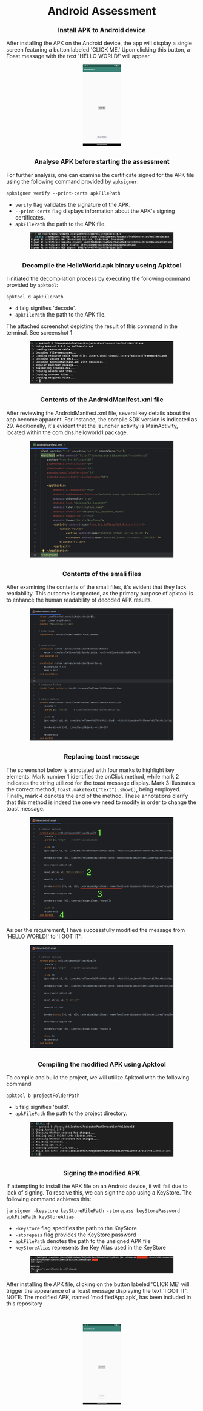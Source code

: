 <h1 align="center">Android Assessment</h1>

<h3 align="center">Install APK to Android device</h3>

After installing the APK on the Android device, the app will display a single screen featuring a button labeled 'CLICK ME.' Upon clicking this button, a Toast message with the text 'HELLO WORLD!' will appear.

<div align="center">
  <img src="./screenshots/1.png" width='20%'>
</div>

##

<h3 align="center">Analyse APK before starting the assessment</h3>

For further analysis, one can examine the certificate signed for the APK file using the following command provided by `apksigner`:

```
apksigner verify --print-certs apkFilePath
```

* `verify` flag validates the signature of the APK.
* `--print-certs` flag displays information about the APK's signing certificates.
* `apkFilePath` the path to the APK file.

<div align="center">
  <img src="./screenshots/2.png" width='75%'>
</div>

##

<h3 align="center">Decompile the HelloWorld.apk binary useing Apktool</h3>

I initiated the decompilation process by executing the following command provided by `apktool`:

```
apktool d apkFilePath
```

* `d` falg signifies 'decode'.
* `apkFilePath` the path to the APK file.

The attached screenshot depicting the result of this command in the terminal.
See screenshot 1 </p>

<div align="center">
  <img src="./screenshots/3.png" width='75%'>
</div>

##

<h3 align="center">Contents of the AndroidManifest.xml file</h3>

After reviewing the AndroidManifest.xml file, several key details about the app become apparent. For instance, the compile SDK version is indicated as 29. Additionally, it's evident that the launcher activity is MainActivity, located within the com.dns.helloworld1 package.

<div align="center">
  <img src="./screenshots/4.png" width='75%'>
</div>

##

<h3 align="center">Contents of the smali files</h3>

After examining the contents of the smali files, it's evident that they lack readability. This outcome is expected, as the primary purpose of apktool is to enhance the human readability of decoded APK results.

<div align="center">
  <img src="./screenshots/5.png" width='75%'>
</div>

##

<h3 align="center">Replacing toast message</h3>

The screenshot below is annotated with four marks to highlight key elements. Mark number 1 identifies the onClick method, while mark 2 indicates the string utilized for the toast message display. Mark 3 illustrates the correct method, `Toast.makeText("text").show()`, being employed. Finally, mark 4 denotes the end of the method. These annotations clarify that this method is indeed the one we need to modify in order to change the toast message.

<div align="center">
  <img src="./screenshots/6.png" width='75%'>
</div>

As per the requirement, I have successfully modified the message from 'HELLO WORLD!' to 'I GOT IT'.

<div align="center">
  <img src="./screenshots/7.png" width='75%'>
</div>

##

<h3 align="center">Compiling the modified APK using Apktool</h3>

To compile and build the project, we will utilize Apktool with the following command

```
apktool b projectFolderPath
```

* `b` falg signifies 'build'.
* `apkFilePath` the path to the project directory.

<div align="center">
  <img src="./screenshots/8.png" width='75%'>
</div>

##

<h3 align="center">Signing the modified APK</h3>

If attempting to install the APK file on an Android device, it will fail due to lack of signing. To resolve this, we can sign the app using a KeyStore. The following command achieves this:

```
jarsigner -keystore keyStoreFilePath -storepass keyStorePassword apkFilePath keyStoreAlias
```

* `-keystore` flag specifies the path to the KeyStore
* `-storepass` flag provides the KeyStore password
* `apkFilePath` denotes the path to the unsigned APK file
* `keyStoreAlias` represents the Key Alias used in the KeyStore

<div align="center">
  <img src="./screenshots/9.png" width='75%'>
</div>

<br>
After installing the APK file, clicking on the button labeled 'CLICK ME' will trigger the appearance of a Toast message displaying the text 'I GOT IT'.
<br>
NOTE: The modified APK, named 'modifiedApp.apk', has been included in this repository

<br> <div align="center">
  <img src="./screenshots/10.png" width='20%'>
</div>
